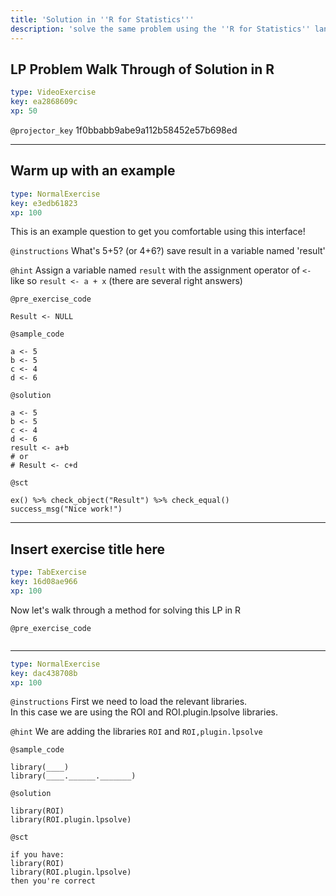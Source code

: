 ```yaml
---
title: 'Solution in ''R for Statistics'''
description: 'solve the same problem using the ''R for Statistics'' language.'
---
```


## LP Problem Walk Through of Solution in R

```yaml
type: VideoExercise
key: ea2868609c
xp: 50
```

`@projector_key`
1f0bbabb9abe9a112b58452e57b698ed

---

## Warm up with an example

```yaml
type: NormalExercise
key: e3edb61823
xp: 100
```

This is an example question to get you comfortable using this interface!

`@instructions`
What's 5+5?              (or 4+6?)	save result in a variable named 'result'

`@hint`
Assign a variable named ``` result ``` with the assignment operator of ``` <- ``` like so ``` result <- a + x ``` (there are several right answers)

`@pre_exercise_code`
```{r}
Result <- NULL
```

`@sample_code`
```{r}
a <- 5
b <- 5
c <- 4
d <- 6
```

`@solution`
```{r}
a <- 5
b <- 5
c <- 4
d <- 6
result <- a+b
# or 
# Result <- c+d
```

`@sct`
```{r}
ex() %>% check_object("Result") %>% check_equal()
success_msg("Nice work!")
```

---

## Insert exercise title here

```yaml
type: TabExercise
key: 16d08ae966
xp: 100
```

Now let's walk through a method for solving this LP in R

`@pre_exercise_code`
```{r}

```

***

```yaml
type: NormalExercise
key: dac438708b
xp: 100
```

`@instructions`
First we need to load the relevant libraries.  
In this case we are using the ROI and ROI.plugin.lpsolve libraries.

`@hint`
We are adding the libraries ```ROI``` and ```ROI,plugin.lpsolve```

`@sample_code`
```{r}
library(____)
library(____.______._______)

```

`@solution`
```{r}
library(ROI)
library(ROI.plugin.lpsolve)
```

`@sct`
```{r}
if you have:
library(ROI)
library(ROI.plugin.lpsolve)
then you're correct
```

